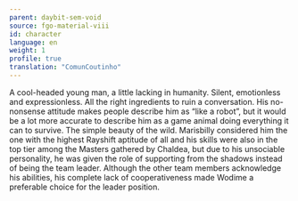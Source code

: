 ```yaml
---
parent: daybit-sem-void
source: fgo-material-viii
id: character
language: en
weight: 1
profile: true
translation: "ComunCoutinho"
---
```


A cool-headed young man, a little lacking in humanity.
Silent, emotionless and expressionless. All the right ingredients to ruin a conversation.
His no-nonsense attitude makes people describe him as “like a robot”, but it would be a lot more accurate to describe him as a game animal doing everything it can to survive. The simple beauty of the wild.
Marisbilly considered him the one with the highest Rayshift aptitude of all and his skills were also in the top tier among the Masters gathered by Chaldea, but due to his unsociable personality, he was given the role of supporting from the shadows instead of being the team leader.
Although the other team members acknowledge his abilities, his complete lack of cooperativeness made Wodime a preferable choice for the leader position.
